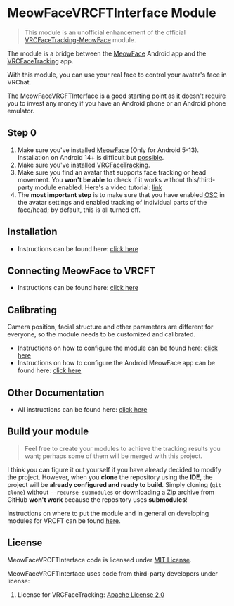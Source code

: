 # MeowFaceVRCFTInterface Module

> This module is an unofficial enhancement of the official [VRCFaceTracking-MeowFace](https://github.com/regzo2/VRCFaceTracking-MeowFace) module.

The module is a bridge between the [MeowFace](https://suvidriel.itch.io/meowface) Android app and the [VRCFaceTracking](https://docs.vrcft.io/) app.

With this module, you can use your real face to control your avatar's face in VRChat.

The MeowFaceVRCFTInterface is a good starting point as it doesn't require you to invest any money if you have an Android phone or an Android phone emulator.

## Step 0

1. Make sure you've installed [MeowFace](https://suvidriel.itch.io/meowface) (Only for Android 5-13). Installation on Android 14+ is difficult but [possible](https://bayton.org/android/android-14-minimum-sdk/#is-it-possible-to-test-the-changes).
2. Make sure you've installed [VRCFaceTracking](https://docs.vrcft.io).
3. Make sure you find an avatar that supports face tracking or head movement. You **won't be able** to check if it works without this/third-party module enabled. Here's a video tutorial: [link](https://youtu.be/aitYy5H9YTM)
4. The **most important step** is to make sure that you have enabled [OSC](https://docs.vrcft.io/docs/intro/getting-started#3%EF%B8%8F-enable-osc-in-vrchat) in the avatar settings and enabled tracking of individual parts of the face/head; by default, this is all turned off.

## Installation

- Instructions can be found here: [click here](https://github.com/Jeka8833/MeowFaceVRCFTInterface/wiki/Install-Module)

## Connecting MeowFace to VRCFT

- Instructions can be found here: [click here](https://github.com/Jeka8833/MeowFaceVRCFTInterface/wiki/Connecting-MeowFace-to-VRCFT)

## Calibrating

Camera position, facial structure and other parameters are different for everyone, so the module needs to be customized and calibrated.

- Instructions on how to configure the module can be found here: [click here](https://github.com/Jeka8833/MeowFaceVRCFTInterface/wiki/Configuring-the-module)
- Instructions on how to configure the Android MeowFace app can be found here: [click here](https://github.com/Jeka8833/MeowFaceVRCFTInterface/wiki/MeowFace)

## Other Documentation

- All instructions can be found here: [click here](https://github.com/Jeka8833/MeowFaceVRCFTInterface/wiki)

## Build your module

> Feel free to create your modules to achieve the tracking results you want; perhaps some of them will be merged with this project.

I think you can figure it out yourself if you have already decided to modify the project. However, when you **clone** the repository using the **IDE**, the project will be **already configured and ready to build**.
Simply cloning (`git clone`) without `--recurse-submodules` or downloading a Zip archive from GitHub **won't work** because the repository uses **submodules**!

Instructions on where to put the module and in general on developing modules for VRCFT can be found [here](https://docs.vrcft.io/docs/vrcft-software/vrcft-sdk/tracking-module).

## License

MeowFaceVRCFTInterface code is licensed under [MIT License](https://github.com/Jeka8833/MeowFaceVRCFTInterface/blob/master/LICENSE).

MeowFaceVRCFTInterface uses code from third-party developers under license:
1. License for VRCFaceTracking: [Apache License 2.0](https://github.com/benaclejames/VRCFaceTracking/blob/master/LICENSE)